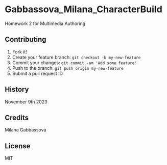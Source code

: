 # Gabbassova_Milana_CharacterBuild
Homework 2 for Multimedia Authoring
## Contributing

1. Fork it!
2. Create your feature branch: `git checkout -b my-new-feature`
3. Commit your changes: `git commit -am 'Add some feature'`
4. Push to the branch: `git push origin my-new-feature`
5. Submit a pull request :D

## History

November 9th 2023

## Credits

Milana Gabbassova

## License

MIT